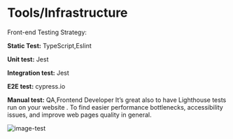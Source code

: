 
# Tools/Infrastructure

Front-end Testing Strategy:

**Static Test:** TypeScript,Eslint

**Unit test:** Jest

**Integration test:** Jest

**E2E test:** cypress.io

**Manual test:** QA,Frontend Developer
It’s great also to have Lighthouse tests run on your website . To find easier performance bottlenecks, accessibility issues, and improve web pages quality in general.

![image-test](https://github.com/paghar/Frontend-Architecture-Principle/assets/66066475/7e86067d-b1b6-4897-b34f-9057accec22e)
